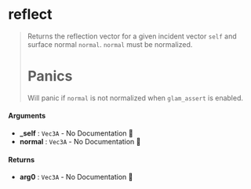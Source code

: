 # reflect

>  Returns the reflection vector for a given incident vector `self` and surface normal
>  `normal`.
>  `normal` must be normalized.
>  # Panics
>  Will panic if `normal` is not normalized when `glam_assert` is enabled.

#### Arguments

- **\_self** : `Vec3A` \- No Documentation 🚧
- **normal** : `Vec3A` \- No Documentation 🚧

#### Returns

- **arg0** : `Vec3A` \- No Documentation 🚧